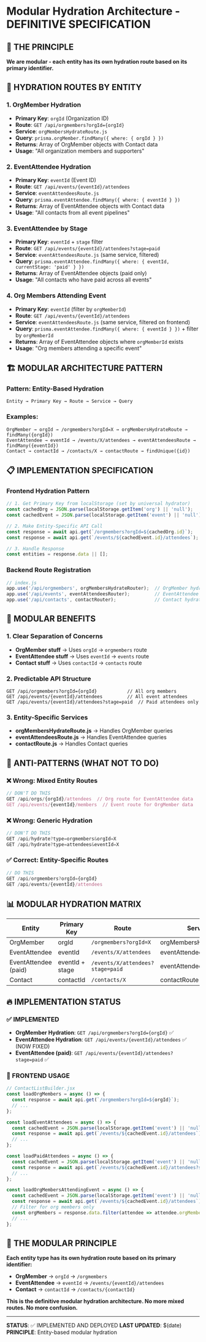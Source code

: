 # Modular Hydration Architecture - DEFINITIVE SPECIFICATION

## 🎯 THE PRINCIPLE
**We are modular - each entity has its own hydration route based on its primary identifier.**

## 📡 HYDRATION ROUTES BY ENTITY

### **1. OrgMember Hydration**
- **Primary Key**: `orgId` (Organization ID)
- **Route**: `GET /api/orgmembers?orgId={orgId}`
- **Service**: `orgMembersHydrateRoute.js`
- **Query**: `prisma.orgMember.findMany({ where: { orgId } })`
- **Returns**: Array of OrgMember objects with Contact data
- **Usage**: "All organization members and supporters"

### **2. EventAttendee Hydration**
- **Primary Key**: `eventId` (Event ID)
- **Route**: `GET /api/events/{eventId}/attendees`
- **Service**: `eventAttendeesRoute.js`
- **Query**: `prisma.eventAttendee.findMany({ where: { eventId } })`
- **Returns**: Array of EventAttendee objects with Contact data
- **Usage**: "All contacts from all event pipelines"

### **3. EventAttendee by Stage**
- **Primary Key**: `eventId` + `stage` filter
- **Route**: `GET /api/events/{eventId}/attendees?stage=paid`
- **Service**: `eventAttendeesRoute.js` (same service, filtered)
- **Query**: `prisma.eventAttendee.findMany({ where: { eventId, currentStage: 'paid' } })`
- **Returns**: Array of EventAttendee objects (paid only)
- **Usage**: "All contacts who have paid across all events"

### **4. Org Members Attending Event**
- **Primary Key**: `eventId` (filter by `orgMemberId`)
- **Route**: `GET /api/events/{eventId}/attendees`
- **Service**: `eventAttendeesRoute.js` (same service, filtered on frontend)
- **Query**: `prisma.eventAttendee.findMany({ where: { eventId } })` + filter by `orgMemberId`
- **Returns**: Array of EventAttendee objects where `orgMemberId` exists
- **Usage**: "Org members attending a specific event"

## 🏗️ MODULAR ARCHITECTURE PATTERN

### **Pattern: Entity-Based Hydration**
```
Entity → Primary Key → Route → Service → Query
```

### **Examples:**
```
OrgMember → orgId → /orgmembers?orgId=X → orgMembersHydrateRoute → findMany({orgId})
EventAttendee → eventId → /events/X/attendees → eventAttendeesRoute → findMany({eventId})
Contact → contactId → /contacts/X → contactRoute → findUnique({id})
```

## 📋 IMPLEMENTATION SPECIFICATION

### **Frontend Hydration Pattern**
```javascript
// 1. Get Primary Key from localStorage (set by universal hydrator)
const cachedOrg = JSON.parse(localStorage.getItem('org') || 'null');
const cachedEvent = JSON.parse(localStorage.getItem('event') || 'null');

// 2. Make Entity-Specific API Call
const response = await api.get(`/orgmembers?orgId=${cachedOrg.id}`);
const response = await api.get(`/events/${cachedEvent.id}/attendees`);

// 3. Handle Response
const entities = response.data || [];
```

### **Backend Route Registration**
```javascript
// index.js
app.use('/api/orgmembers', orgMembersHydrateRouter);  // OrgMember hydration
app.use('/api/events', eventAttendeesRouter);         // EventAttendee hydration
app.use('/api/contacts', contactRouter);              // Contact hydration
```

## 🎯 MODULAR BENEFITS

### **1. Clear Separation of Concerns**
- **OrgMember stuff** → Uses `orgId` → `orgmembers` route
- **EventAttendee stuff** → Uses `eventId` → `events` route
- **Contact stuff** → Uses `contactId` → `contacts` route

### **2. Predictable API Structure**
```
GET /api/orgmembers?orgId={orgId}           // All org members
GET /api/events/{eventId}/attendees         // All event attendees
GET /api/events/{eventId}/attendees?stage=paid  // Paid attendees only
```

### **3. Entity-Specific Services**
- **orgMembersHydrateRoute.js** → Handles OrgMember queries
- **eventAttendeesRoute.js** → Handles EventAttendee queries
- **contactRoute.js** → Handles Contact queries

## 🚨 ANTI-PATTERNS (WHAT NOT TO DO)

### **❌ Wrong: Mixed Entity Routes**
```javascript
// DON'T DO THIS
GET /api/orgs/{orgId}/attendees  // Org route for EventAttendee data
GET /api/events/{eventId}/members  // Event route for OrgMember data
```

### **❌ Wrong: Generic Hydration**
```javascript
// DON'T DO THIS
GET /api/hydrate?type=orgmembers&orgId=X
GET /api/hydrate?type=attendees&eventId=X
```

### **✅ Correct: Entity-Specific Routes**
```javascript
// DO THIS
GET /api/orgmembers?orgId={orgId}
GET /api/events/{eventId}/attendees
```

## 📊 MODULAR HYDRATION MATRIX

| Entity | Primary Key | Route | Service | Query Pattern |
|--------|-------------|-------|---------|---------------|
| OrgMember | orgId | `/orgmembers?orgId=X` | orgMembersHydrateRoute | `findMany({orgId})` |
| EventAttendee | eventId | `/events/X/attendees` | eventAttendeesRoute | `findMany({eventId})` |
| EventAttendee (paid) | eventId + stage | `/events/X/attendees?stage=paid` | eventAttendeesRoute | `findMany({eventId, currentStage})` |
| Contact | contactId | `/contacts/X` | contactRoute | `findUnique({id})` |

## 🔥 IMPLEMENTATION STATUS

### **✅ IMPLEMENTED**
- **OrgMember Hydration**: `GET /api/orgmembers?orgId={orgId}` ✅
- **EventAttendee Hydration**: `GET /api/events/{eventId}/attendees` ✅ (NOW FIXED)
- **EventAttendee (paid)**: `GET /api/events/{eventId}/attendees?stage=paid` ✅

### **🎯 FRONTEND USAGE**
```javascript
// ContactListBuilder.jsx
const loadOrgMembers = async () => {
  const response = await api.get(`/orgmembers?orgId=${orgId}`);
  // ...
};

const loadEventAttendees = async () => {
  const cachedEvent = JSON.parse(localStorage.getItem('event') || 'null');
  const response = await api.get(`/events/${cachedEvent.id}/attendees`);
  // ...
};

const loadPaidAttendees = async () => {
  const cachedEvent = JSON.parse(localStorage.getItem('event') || 'null');
  const response = await api.get(`/events/${cachedEvent.id}/attendees?stage=paid`);
  // ...
};

const loadOrgMembersAttendingEvent = async () => {
  const cachedEvent = JSON.parse(localStorage.getItem('event') || 'null');
  const response = await api.get(`/events/${cachedEvent.id}/attendees`);
  // Filter for org members only
  const orgMembers = response.data.filter(attendee => attendee.orgMemberId);
  // ...
};
```

## 🎯 THE MODULAR PRINCIPLE

**Each entity type has its own hydration route based on its primary identifier:**

- **OrgMember** → `orgId` → `/orgmembers`
- **EventAttendee** → `eventId` → `/events/{eventId}/attendees`
- **Contact** → `contactId` → `/contacts/{contactId}`

**This is the definitive modular hydration architecture. No more mixed routes. No more confusion.**

---

**STATUS**: ✅ IMPLEMENTED AND DEPLOYED
**LAST UPDATED**: $(date)
**PRINCIPLE**: Entity-based modular hydration
